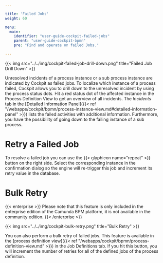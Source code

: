 ```yaml
---

title: 'Failed Jobs'
weight: 60

menu:
  main:
    identifier: "user-guide-cockpit-failed-jobs"
    parent: "user-guide-cockpit-bpmn"
    pre: "Find and operate on failed Jobs."

---
```



{{< img src="../../img/cockpit-failed-job-drill-down.png" title="Failed Job Drill Down" >}}

Unresolved incidents of a process instance or a sub process instance are indicated by Cockpit as failed jobs. To localize which instance of a process failed, Cockpit allows you to drill down to the unresolved incident by using the process status dots. Hit a red status dot of the affected instance in the Process Definition View to get an overview of all incidents. The *Incidents* tab in the [Detailed Information Panel]({{< ref "/webapps/cockpit/bpmn/process-instance-view.md#detailed-information-panel" >}}) lists the failed activities with additional information. Furthermore, you have the possibility of going down to the failing instance of a sub process.


# Retry a Failed Job

To resolve a failed job you can use the {{< glyphicon name="repeat" >}} button on the right side. Select the corresponding instance in the confirmation dialog so the engine will re-trigger this job and increment its retry value in the database.


# Bulk Retry

{{< enterprise >}}
  Please note that this feature is only included in the enterprise edition of the Camunda BPM platform, it is not available in the community edition.
{{< /enterprise >}}

{{< img src="../../img/cockpit-bulk-retry.png" title="Bulk Retry" >}}

You can also perform a bulk retry of failed jobs. This feature is available in the [process definition view]({{< ref "/webapps/cockpit/bpmn/process-definition-view.md" >}}) in the Job Definitions tab. If you hit this button, you will increment the number of retries for all of the defined jobs of the process definition.
